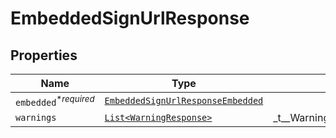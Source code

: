 

# EmbeddedSignUrlResponse



## Properties

| Name | Type | Description | Notes |
|------------ | ------------- | ------------- | -------------|
| `embedded`<sup>*_required_</sup> | [```EmbeddedSignUrlResponseEmbedded```](EmbeddedSignUrlResponseEmbedded.md) |    |  |
| `warnings` | [```List<WarningResponse>```](WarningResponse.md) |  _t__WarningResponse::LIST_DESCRIPTION  |  |



